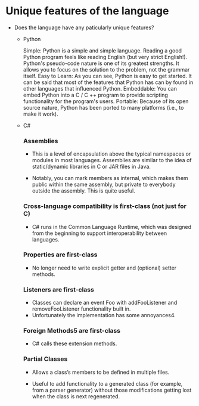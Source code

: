 # Unique features of the language

* Does the language have any paticularly unique features?

    * Python

      Simple: Python is a simple and simple language. Reading a good Python program feels like reading English (but very strict English!). Python's pseudo-code nature is one of its greatest strengths. It allows you to focus on the solution to the problem, not the grammar itself. Easy to Learn: As you can see, Python is easy to get started. It can be said that most of the features that Python has can by found in other languages that influenced Python. Embeddable: You can embed Python into a C / C ++ program to provide scripting functionality for the program's users. Portable: Because of its open source nature, Python has been ported to many platforms (i.e., to make it work). 

   * C#

     ### Assemblies

     * This is a level of encapsulation above the typical namespaces or modules in most languages. Assemblies are similar to the idea of static/dynamic libraries in C or JAR files in Java.

     * Notably, you can mark members as internal, which makes them public within the same assembly, but private to everybody outside the assembly. This is quite useful.

     ### Cross-language compatibility is first-class (not just for C)

     * C# runs in the Common Language Runtime, which was designed from the beginning to support interoperability between languages.

     ### Properties are first-class

     * No longer need to write explicit getter and (optional) setter methods.

     ### Listeners are first-class
     * Classes can declare an event Foo with addFooListener and removeFooListener functionality built in.
     * Unfortunately the implementation has some annoyances4.

     ### Foreign Methods5 are first-class
     * C# calls these extension methods.

     ### Partial Classes
     * Allows a class’s members to be defined in multiple files.

     * Useful to add functionality to a generated class (for example, from a parser generator) without those modifications getting lost when the class is next regenerated.

